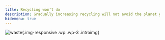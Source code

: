 ```yaml
---
title: Recycling won't do
description: Gradually increasing recycling will not avoid the planet getting swamped by discarded materials.
hidemenu: true
---
```

![waste](intro.jpg){.img-responsive .wp .wp-3 .introimg}
